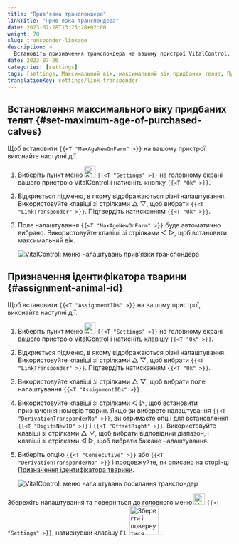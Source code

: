 ```yaml
---
title: "Прив'язка транспондера"
linkTitle: "Прив'язка транспондера"
date: 2023-07-28T13:25:28+02:00
weight: 70
slug: transponder-linkage
description: >
  Встановіть призначення транспондера на вашому пристрої VitalControl.
date: 2023-07-26
categories: [settings]
tags: [settings, Максимальний вік, максимальний вік придбаних телят, Призначення ідентифікатора тварини]
translationKey: settings/link-transponder
---
```

## Встановлення максимального віку придбаних телят {#set-maximum-age-of-purchased-calves}
Щоб встановити `{{<T "MaxAgeNewOnFarm" >}}` на вашому пристрої, виконайте наступні дії.

1. Виберіть пункт меню <img src="/icons/gear.svg" width="25" align="bottom" alt="Settings" /> `{{<T "Settings" >}}` на головному екрані вашого пристрою VitalControl і натисніть кнопку `{{<T "Ok" >}}`.

2. Відкриється підменю, в якому відображаються різні налаштування. Використовуйте клавіші зі стрілками △ ▽, щоб вибрати `{{<T "LinkTransponder" >}}`. Підтвердіть натисканням `{{<T "Ok" >}}`.

3. Поле налаштування `{{<T "MaxAgeNewOnFarm" >}}` буде автоматично вибрано. Використовуйте клавіші зі стрілками ◁ ▷, щоб встановити максимальний вік.

    ![VitalControl: меню налаштувань прив'язки транспондера](../images/maximumage.png "Максимальний вік придбаних телят")

## Призначення ідентифікатора тварини {#assignment-animal-id}

Щоб встановити `{{<T "AssignmentIDs" >}}` на вашому пристрої, виконайте наступні дії.

1. Виберіть пункт меню <img src="/icons/gear.svg" width="25" align="bottom" alt="Settings" /> `{{<T "Settings" >}}` на головному екрані вашого пристрою VitalControl і натисніть клавішу `{{<T "Ok" >}}`.

2. Відкриється підменю, в якому відображаються різні налаштування. Використовуйте клавіші зі стрілками △ ▽, щоб вибрати `{{<T "LinkTransponder" >}}`. Підтвердіть натисканням `{{<T "Ok" >}}`.

3. Використовуйте клавіші зі стрілками △ ▽, щоб вибрати поле налаштування `{{<T "AssignmentIDs" >}}`.

4. Використовуйте клавіші зі стрілками ◁ ▷, щоб встановити призначення номерів тварин. Якщо ви виберете налаштування `{{<T "DerivationTransponderNo" >}}`, ви отримаєте опції для встановлення `{{<T "DigitsNewID" >}}` і `{{<T "OffsetRight" >}}`. Використовуйте клавіші зі стрілками △ ▽, щоб вибрати відповідний діапазон, і клавіші зі стрілками ◁ ▷, щоб вибрати бажане налаштування.


5. Виберіть опцію `{{<T "Consecutive" >}}` або `{{<T "DerivationTransponderNo" >}}` і продовжуйте, як описано на сторінці [Призначення ідентифікатора тварини](../animal-registration/#assignment-animal-id).


    ![VitalControl: меню налаштувань посилання транспондер](../images/assignmentanimalid.png "Призначення ідентифікатора тварини")

Збережіть налаштування та поверніться до головного меню <img src="/icons/gear.svg" width="25" align="bottom" alt="Налаштування" /> `{{<T "Settings" >}}`, натиснувши клавішу `F1` &nbsp;<img src="/icons/footer/save_exit.svg" width="65" align="bottom" alt="Зберегти і повернутися" />&nbsp;.
